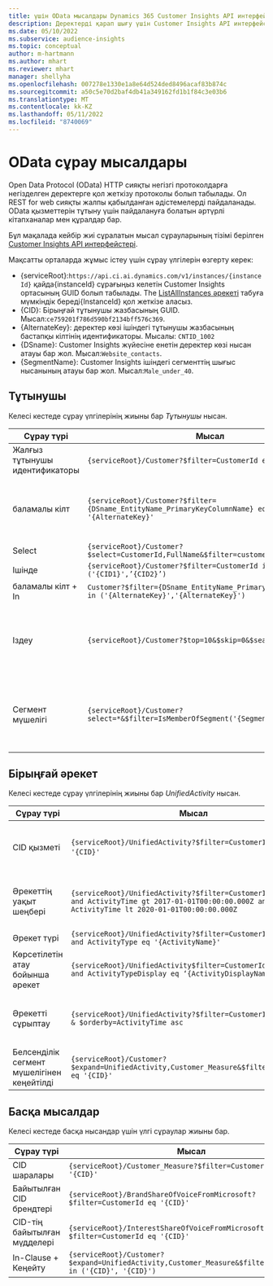```yaml
---
title: үшін OData мысалдары Dynamics 365 Customer Insights API интерфейстері
description: Деректерді қарап шығу үшін Customer Insights API интерфейсін сұрау үшін Ашық деректер протоколының (OData) жиі пайдаланылатын мысалдары.
ms.date: 05/10/2022
ms.subservice: audience-insights
ms.topic: conceptual
author: m-hartmann
ms.author: mhart
ms.reviewer: mhart
manager: shellyha
ms.openlocfilehash: 007278e1330e1a8e64d524ded8496acaf83b874c
ms.sourcegitcommit: a50c5e70d2baf4db41a349162fd1b1f84c3e03b6
ms.translationtype: MT
ms.contentlocale: kk-KZ
ms.lasthandoff: 05/11/2022
ms.locfileid: "8740069"
---
```

# <a name="odata-query-examples"></a>OData сұрау мысалдары

Open Data Protocol (OData) HTTP сияқты негізгі протоколдарға негізделген деректерге қол жеткізу протоколы болып табылады. Ол REST for web сияқты жалпы қабылданған әдістемелерді пайдаланады. OData қызметтерін тұтыну үшін пайдалануға болатын әртүрлі кітапханалар мен құралдар бар.

Бұл мақалада кейбір жиі сұралатын мысал сұрауларының тізімі берілген [Customer Insights API интерфейстері](apis.md).

Мақсатты орталарда жұмыс істеу үшін сұрау үлгілерін өзгерту керек: 

- {serviceRoot}:`https://api.ci.ai.dynamics.com/v1/instances/{instanceId}` қайда{instanceId} сұрағыңыз келетін Customer Insights ортасының GUID болып табылады. The [ListAllInstances әрекеті](https://developer.ci.ai.dynamics.com/api-details#api=CustomerInsights&operation=Get-all-instances) табуға мүмкіндік береді{InstanceId} қол жеткізе аласыз.
- {CID}: Бірыңғай тұтынушы жазбасының GUID. Мысал:`ce759201f786d590bf2134bff576c369`.
- {AlternateKey}: деректер көзі ішіндегі тұтынушы жазбасының бастапқы кілтінің идентификаторы. Мысалы: `CNTID_1002`
- {DSname}: Customer Insights жүйесіне енетін деректер көзі нысан атауы бар жол. Мысал:`Website_contacts`.
- {SegmentName}: Customer Insights ішіндегі сегменттің шығыс нысанының атауы бар жол. Мысал:`Male_under_40`.

## <a name="customer"></a>Тұтынушы

Келесі кестеде сұрау үлгілерінің жиыны бар *Тұтынушы* нысан.


|Сұрау түрі |Мысал  | Ескертпе  |
|---------|---------|---------|
|Жалғыз тұтынушы идентификаторы     | `{serviceRoot}/Customer?$filter=CustomerId eq '{CID}'`          |  |
|баламалы кілт    | `{serviceRoot}/Customer?$filter={DSname_EntityName_PrimaryKeyColumnName} eq '{AlternateKey}' `         |  Балама кілттер бірыңғай тұтынушы нысанында сақталады       |
|Select   | `{serviceRoot}/Customer?$select=CustomerId,FullName&$filter=customerid eq '1'`        |         |
|Ішінде    | `{serviceRoot}/Customer?$filter=CustomerId in ('{CID1}',’{CID2}’)`        |         |
|баламалы кілт + In   | `Customer?$filter={DSname_EntityName_PrimaryKeyColumnName} in ('{AlternateKey}','{AlternateKey}')`         |         |
|Іздеу  | `{serviceRoot}/Customer?$top=10&$skip=0&$search="string"`        |   Іздеу жолына арналған ең жақсы 10 нәтижені қайтарады      |
|Сегмент мүшелігі  | `{serviceRoot}/Customer?select=*&$filter=IsMemberOfSegment('{SegmentName}')&$top=10  `     | Сегменттеу нысанынан жолдардың алдын ала орнатылған санын қайтарады.      |

## <a name="unified-activity"></a>Бірыңғай әрекет

Келесі кестеде сұрау үлгілерінің жиыны бар *UnifiedActivity* нысан.

|Сұрау түрі |Мысал  | Ескертпе  |
|---------|---------|---------|
|CID қызметі     | `{serviceRoot}/UnifiedActivity?$filter=CustomerId eq '{CID}'`          | Нақты тұтынушы профилінің әрекеттерін тізімдейді |
|Әрекеттің уақыт шеңбері    | `{serviceRoot}/UnifiedActivity?$filter=CustomerId eq '{CID}' and ActivityTime gt 2017-01-01T00:00:00.000Z and ActivityTime lt 2020-01-01T00:00:00.000Z`     |  Уақыт шеңберіндегі тұтынушы профилінің әрекеттері       |
|Әрекет түрі    |   `{serviceRoot}/UnifiedActivity?$filter=CustomerId eq '{CID}' and ActivityType eq '{ActivityName}'`        |         |
|Көрсетілетін атау бойынша әрекет     | `{serviceRoot}/UnifiedActivity$filter=CustomerId eq ‘{CID}’ and ActivityTypeDisplay eq ‘{ActivityDisplayName}’ `        | |
|Әрекетті сұрыптау    | `{serviceRoot}/UnifiedActivity?$filter=CustomerId eq ‘{CID}’ & $orderby=ActivityTime asc`     |  Әрекеттерді өсу немесе кему бойынша сұрыптау       |
|Белсенділік сегмент мүшелігінен кеңейтілді  |   `{serviceRoot}/Customer?$expand=UnifiedActivity,Customer_Measure&$filter=CustomerId eq '{CID}'`     |         |

## <a name="other-examples"></a>Басқа мысалдар

Келесі кестеде басқа нысандар үшін үлгі сұраулар жиыны бар.

|Сұрау түрі |Мысал  | Ескертпе  |
|---------|---------|---------|
|CID шаралары    | `{serviceRoot}/Customer_Measure?$filter=CustomerId eq '{CID}'`          |  |
|Байытылған CID брендтері    | `{serviceRoot}/BrandShareOfVoiceFromMicrosoft?$filter=CustomerId eq '{CID}'`  |       |
|CID-тің байытылған мүдделері    |   `{serviceRoot}/InterestShareOfVoiceFromMicrosoft?$filter=CustomerId eq '{CID}'`       |         |
|In-Clause + Кеңейту     | `{serviceRoot}/Customer?$expand=UnifiedActivity,Customer_Measure&$filter=CustomerId in ('{CID}', '{CID}')`         | |
